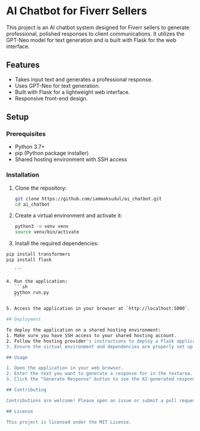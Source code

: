 # AI Chatbot for Fiverr Sellers

This project is an AI chatbot system designed for Fiverr sellers to generate professional, polished responses to client communications. It utilizes the GPT-Neo model for text generation and is built with Flask for the web interface.

## Features
- Takes input text and generates a professional response.
- Uses GPT-Neo for text generation.
- Built with Flask for a lightweight web interface.
- Responsive front-end design.

## Setup

### Prerequisites
- Python 3.7+
- pip (Python package installer)
- Shared hosting environment with SSH access

### Installation

1. Clone the repository:
    ```sh
    git clone https://github.com/iammaksudul/ai_chatbot.git
    cd ai_chatbot
    ```

2. Create a virtual environment and activate it:
    ```sh
    python3 -m venv venv
    source venv/bin/activate
    ```

3. Install the required dependencies:
 ```sh
pip install transformers
pip install flask

    ```

4. Run the application:
    ```sh
    python run.py
    ```

5. Access the application in your browser at `http://localhost:5000`.

## Deployment

To deploy the application on a shared hosting environment:
1. Make sure you have SSH access to your shared hosting account.
2. Follow the hosting provider's instructions to deploy a Flask application.
3. Ensure the virtual environment and dependencies are properly set up on the server.

## Usage

1. Open the application in your web browser.
2. Enter the text you want to generate a response for in the textarea.
3. Click the "Generate Response" button to see the AI-generated response.

## Contributing

Contributions are welcome! Please open an issue or submit a pull request.

## License

This project is licensed under the MIT License.
